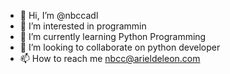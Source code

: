 - 👋 Hi, I’m @nbccadl
- 👀 I’m interested in programmin
- 🌱 I’m currently learning Python Programming
- 💞️ I’m looking to collaborate on python developer
- 📫 How to reach me nbcc@arieldeleon.com

<!---
nbccadl/nbccadl is a ✨ special ✨ repository because its `README.md` (this file) appears on your GitHub profile.
You can click the Preview link to take a look at your changes.
--->
